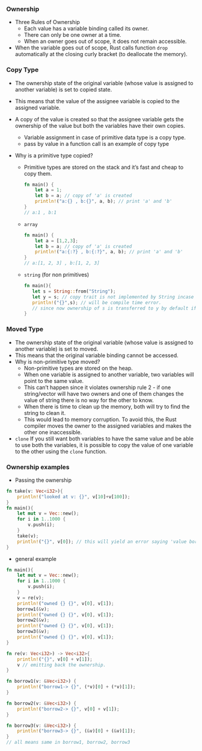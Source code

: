 ### Ownership
- Three Rules of Ownership
    - Each value has a variable binding called its owner.
    - There can only be one owner at a time.
    - When an owner goes out of scope, it does not remain accessible.
- When the variable goes out of scope, Rust calls function `drop` automatically at the closing curly bracket (to deallocate the memory).


### Copy Type
- The ownership state of the original variable (whose value is assigned to another variable) is set to copied state. 
- This means that the value of the assignee variable is copied to the assigned variable. 
- A copy of the value is created so that the assignee variable gets the ownership of the value but both the variables have their own copies.
    - Variable assignment in case of primitive data type is a copy type.
    - pass by value in a function call is an example of copy type
    
- Why is a primitive type copied?
    - Primitive types are stored on the stack and it’s fast and cheap to copy them.
        ```rust
        fn main() {
            let a = 1;
            let b = a; // copy of 'a' is created
            println!("a:{} , b:{}", a, b); // print 'a' and 'b'
        }
        // a:1 , b:1
        ```
    - `array`
      ```rust
      fn main() {
          let a = [1,2,3];
          let b = a; // copy of 'a' is created 
          println!("a:{:?} , b:{:?}", a, b); // print 'a' and 'b'
      }
      // a:[1, 2, 3] , b:[1, 2, 3]
      ```
    - `string` (for non primitives)
      ```rust
      fn main(){
         let s = String::from("String");
         let y = s; // copy trait is not implemented by String incase of '=';
         println!("{}",s); // will be compile time error.
         // since now ownership of s is transferred to y by default if 'Copy' is not implemented in assign
      }
      ```
### Moved Type
- The ownership state of the original variable (whose value is assigned to another variable) is set to moved.
- This means that the original variable binding cannot be accessed.
- Why is non-primitive type moved?
  - Non-primitive types are stored on the heap. 
  - When one variable is assigned to another variable, two variables will point to the same value. 
  - This can’t happen since it violates ownership rule 2 - if one string/vector will have two owners and one of them changes the value of string there is no way for the other to know. 
  - When there is time to clean up the memory, both will try to find the string to clean it. 
  - This would lead to memory corruption. To avoid this, the Rust compiler moves the owner to the assigned variables and makes the other one inaccessible.
- `clone` If you still want both variables to have the same value and be able to use both the variables, it is possible to copy the value of one variable to the other using the `clone` function.


### Ownership examples
- Passing the ownership
```rust
fn take(v: Vec<i32>){
    println!("looked at v: {}", v[10]+v[100]);
}
fn main(){
    let mut v = Vec::new();
    for i in 1..1000 {
        v.push(i);
    }
    take(v);
    println!("{}", v[0]); // this will yield an error saying 'value borrowed here after move'
}
```

- general example
```rust
fn main(){
    let mut v = Vec::new();
    for i in 1..1000 {
        v.push(i);
    }
    v = re(v);
    println!("owned {} {}", v[0], v[1]);
    borrow1(&v);
    println!("owned {} {}", v[0], v[1]);
    borrow2(&v);
    println!("owned {} {}", v[0], v[1]);
    borrow3(&v);
    println!("owned {} {}", v[0], v[1]);
}

fn re(v: Vec<i32>) -> Vec<i32>{
    println!("{}", v[0] + v[1]);
    v // emitting back the ownership.
}

fn borrow1(v: &Vec<i32>) {
    println!("borrow1-> {}", (*v)[0] + (*v)[1]);
}

fn borrow2(v: &Vec<i32>) {
    println!("borrow2-> {}", v[0] + v[1]);
}

fn borrow3(v: &Vec<i32>) {
    println!("borrow3-> {}", (&v)[0] + (&v)[1]);
}
// all means same in borrow1, borrow2, borrow3
```



